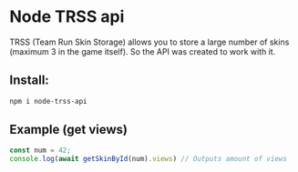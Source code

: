 # Node TRSS api

TRSS (Team Run Skin Storage) allows you to store a large number of skins (maximum 3 in the game itself). So the API was created to work with it.

## Install:
```sh
npm i node-trss-api
```

## Example (get views)
```js
const num = 42;
console.log(await getSkinById(num).views) // Outputs amount of views
```
